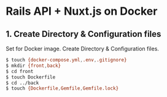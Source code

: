 # Rails API + Nuxt.js on Docker

## 1. Create Directory & Configuration files

Set for Docker image. Create Directory & Configuration files.

```bash
$ touch {docker-compose.yml,.env,.gitignore}
$ mkdir {front,back}
$ cd front
$ touch Dockerfile
$ cd ../back
$ touch {Dockerfile,Gemfile,Gemfile.lock}
```
